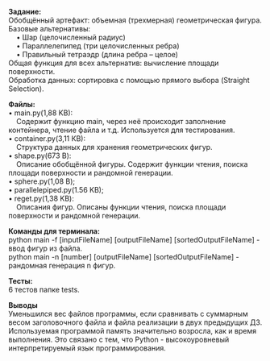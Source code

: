 **Задание:**
<br/>Обобщённый артефакт: объемная (трехмерная) геометрическая фигура.
<br/>Базовые альтернативы:
<br/>&nbsp;&nbsp;&nbsp;&nbsp;•	Шар (целочисленный радиус)
<br/>&nbsp;&nbsp;&nbsp;&nbsp;•	Параллелепипед (три целочисленных ребра)
<br/>&nbsp;&nbsp;&nbsp;&nbsp;•	Правильный тетраэдр (длина ребра – целое)
<br/>Общая функция для всех альтернатив: вычисление площади поверхности.
<br/>Обработка данных: сортировка с помощью прямого выбора (Straight Selection).

**Файлы:**
<br/>•	main.py(1,88 KB):
<br/>&nbsp;&nbsp;&nbsp;&nbsp;Содержит функцию main, через неё происходит заполнение контейнера, чтение файла и т.д. Используется для тестирования.
<br/>•	container.py(3,11 КB):
<br/>&nbsp;&nbsp;&nbsp;&nbsp;Структура данных для хранения геометрических фигур.
<br/>•	shape.py(673 B):
<br/>&nbsp;&nbsp;&nbsp;&nbsp;Описание обобщённой фигуры. Содержит функции чтения, поиска площади поверхности и рандомной генерации.
<br/>•	sphere.py(1,08 В);
<br/>•	parallelepiped.py(1.56 KB);
<br/>•	reget.py(1,38 KВ):
<br/>&nbsp;&nbsp;&nbsp;&nbsp;Описания фигур. Описаны функции чтения, поиска площади поверхности и рандомной генерации.

**Команды для терминала:**
<br/>python main -f [inputFileName] [outputFileName] [sortedOutputFileName] - ввод фигур из файла.
<br/>python main -n [number] [outputFileName] [sortedOutputFileName] - рандомная генерация n фигур.

**Тесты:**
<br/>6 тестов папке tests.

**Выводы**
<br/>Уменьшился вес файлов программы, если сравнивать с суммарным весом заголовочного файла и файла реализации в двух предыдущих ДЗ.
<br/>Используемая программой память значительно возросла, как и время выполнения. Это связано с тем, что Python - высокоуровневый интерпретируемый язык программирования.
